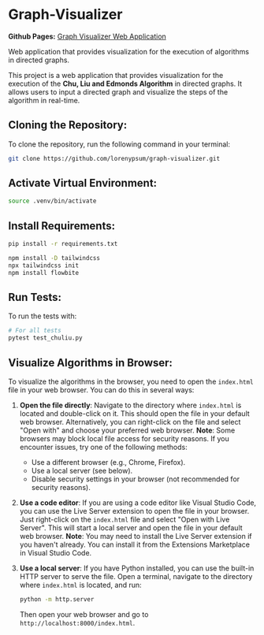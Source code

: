 # Graph-Visualizer

**Github Pages:** [Graph Visualizer Web Application](https://lorenypsum.github.io/graph-visualizer/)

Web application that provides visualization for the execution of algorithms in directed graphs.

This project is a web application that provides visualization for the execution of the **Chu, Liu and Edmonds Algorithm** in directed graphs.
It allows users to input a directed graph and visualize the steps of the algorithm in real-time.


## Cloning the Repository:
To clone the repository, run the following command in your terminal:

```bash 
git clone https://github.com/lorenypsum/graph-visualizer.git
```

## Activate Virtual Environment:

```bash
source .venv/bin/activate
```

## Install Requirements:

```bash
pip install -r requirements.txt
```

```bash
npm install -D tailwindcss
npx tailwindcss init
npm install flowbite
```

## Run Tests:
To run the tests with:

```bash
# For all tests
pytest test_chuliu.py
```

## Visualize Algorithms in Browser:

To visualize the algorithms in the browser, you need to open the `index.html` file in your web browser. You can do this in several ways:

1. **Open the file directly**: Navigate to the directory where `index.html` is located and double-click on it. This should open the file in your default web browser.
    Alternatively, you can right-click on the file and select "Open with" and choose your preferred web browser.
    **Note**: Some browsers may block local file access for security reasons. If you encounter issues, try one of the following methods:
    - Use a different browser (e.g., Chrome, Firefox).
    - Use a local server (see below).
    - Disable security settings in your browser (not recommended for security reasons).
  
2. **Use a code editor**: If you are using a code editor like Visual Studio Code, you can use the Live Server extension to open the file in your browser. Just right-click on the `index.html` file and select "Open with Live Server".
    This will start a local server and open the file in your default web browser.
     **Note**: You may need to install the Live Server extension if you haven't already.
    You can install it from the Extensions Marketplace in Visual Studio Code.

3. **Use a local server**: If you have Python installed, you can use the built-in HTTP server to serve the file. Open a terminal, navigate to the directory where `index.html` is located, and run:

   ```bash
   python -m http.server
   ```

   Then open your web browser and go to `http://localhost:8000/index.html`.